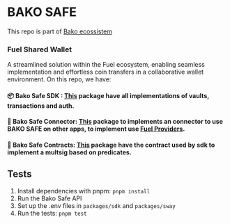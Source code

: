 # BAKO SAFE

This repo is part of [Bako ecossistem](https://www.bako.global/)

### Fuel Shared Wallet

A streamlined solution within the Fuel ecosystem, enabling seamless implementation and effortless coin transfers in a collaborative wallet environment.
On this repo, we have:

#### 📦 Bako Safe SDK : [This](https://github.com/infinitybase/bako-safe/blob/master/packages/sdk/README.md) package have all implementations of vaults, transactions and auth.

#### 🔗 Bako Safe Connector: [This](https://github.com/infinitybase/bako-safe/blob/master/packages/connector/README.md) package to implements an connector to use BAKO SAFE on other apps, to implement use [Fuel Providers](https://wallet.fuel.network/docs/dev/connectors).

#### 📑 Bako Safe Contracts: [This](https://github.com/infinitybase/bako-safe/blob/master/packages/sway/README.md) package have the contract used by sdk to implement a multsig based on predicates.

## Tests
1. Install dependencies with pnpm: `pnpm install`
2. Run the Bako Safe API
3. Set up the .env files in `packages/sdk` and `packages/sway`
4. Run the tests: `pnpm test`